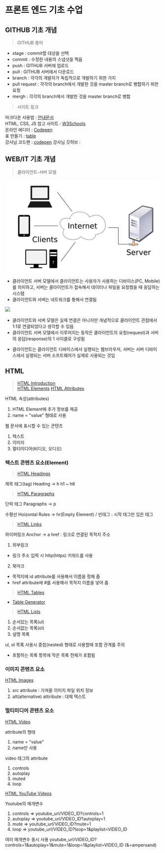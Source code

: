 # 프론트 엔드 기초 수업

## GITHUB 기초 개념

> GITHUB 용어

- stage : commit할 대상을 선택
- commit : 수정한 내용의 스냅샷을 찍음
- push : GITHUB 서버에 업로드
- pull : GITHUB 서버에서 다운로드
- branch : 각각의 개발자가 독립적으로 개발하기 위한 가지
- pull request : 각각의 branch에서 개발한 것을 master branch로 병합하기 위한 요청
- mergh : 각각의 branch에서 개발한 것을 master branch로 병합

> 사이트 링크

마크다운 사용법 : [안내문서](https://gist.github.com/ihoneymon/652be052a0727ad59601)<br/>
HTML, CSS, JS 참고 사이트 : [W3Schools](https://www.w3schools.com/)<br/>
온라인 에디터 : [Codepen](https://codepen.io/trending)<br/>
표 만들기 : [table](https://www.tablesgenerator.com/#)\
강사님 코드펜 : [codepen](https://codepen.io/ministori-yonsei)
강사님 깃허브 : [](https://github.com/ministori-yonsei)
## WEB/IT 기초 개념

> 클라이언트-서버 모델

<img src="https://github.com/life525/green_weekend_03/blob/main/1200px-Client-server-model.svg.png" width="648" />

- 클라이언트 서버 모델에서 클라이언트는 사용자가 사용하는 디바이스(PC, Mobile)를 의미하고, 서버는 클라이언트가 접속해서 데이터나 파일을 요청했을 때  응답하는 시스템  
- 클라이언트와 서버는 네트워크를 통해서 연결됨

<img src="https://s3-ap-northeast-2.amazonaws.com/opentutorials-user-file/course/2614/4971.png" />

- 클라이언트와 서버 모델은 실제 연결은 아니지만 개념적으로 클라이언트 관점에서 1:1로 연결되었다고 생각할 수 있음  
- 클라이언트 서버 모델에서 이루어지는 동작은 클라이언트의 요청(request)과 서버의 응답(response)의 1 사이클로 구성됨

* 클라이언트는 클라이언트 디바이스에서 실행되는 웹브라우저, 서버는 서버 디바이스에서 실행되는 서버 소프트웨어가 실제로 사용되는 것임

## HTML

> [HTML Introduction](https://www.w3schools.com/html/html_intro.asp)<br/>
> [HTML Elements](https://www.w3schools.com/html/html_elements.asp)
> [HTML Attributes](https://www.w3schools.com/html/html_attributes.asp)

HTML 속성(attributes)
1) HTML Element에 추가 정보를 제공
2) name = "value" 형태로 사용

웹 문서에 표시할 수 있는 콘텐츠
1) 텍스트
2) 이미지
3) 멀티미디어(비디오, 오디오)

### 텍스트 콘텐츠 요소(Element)

> [HTML Headings](https://www.w3schools.com/html/html_headings.asp)   

제목 태그(tag)
Heading -> h
h1 ~ h6

> [HTML Paragraphs](https://www.w3schools.com/html/html_paragraphs.asp)   

단락 태그
Paragraphs -> p

수평선
Hoizontal Rules -> hr(Empty Element) / 빈태그 : 시작 태그만 있은 태그

> [HTML Links](https://www.w3schools.com/html/html_links.asp)

 하이퍼링크
 Anchor -> a
 href : 링크로 연결된 목적지 주소 </br>
 
 1) 외부링크 </br>
 - 링크 주소 입력 시 http(https) 키워드를 사용
 
 2) 북마크
 - 목적지에 id attribute를 사용해서 이름을 정해 줌
 - href attribute에 #를 사용해서 목적지 이름을 넣어 줌

>[HTML Tables](https://www.w3schools.com/html/html_tables.asp)

- [Table Generator](https://www.tablesgenerator.com/html_tables)

>[HTML Lists](https://www.w3schools.com/html/html_lists.asp)

1) 순서있는 목록(ul)
2) 순서없는 목록(ol)
3) 설명 목록

ul, ol 목록 사용시 중첩(nested) 형태로 사용할때 포함 관계를 주의
- 포함하는 목록 항목에 작은 목록 전체가 포함됨

### 이미지 콘텐츠 요소

[HTML Images](https://www.w3schools.com/html/html_images.asp)

1) src attribute : 가져올 이미지 파일 위치 정보
2) alt(alternative) attiribute : 대체 텍스트

### 멀티미디어 콘텐츠 요소

[HTML Video](https://www.w3schools.com/html/html5_video.asp)

attribute의 형태
1) name = "value"
2) name만 사용

video 태그의 attribute
1) controls
2) autoplay
3) muted
4) loop

[HTML YouTube Videos](https://www.w3schools.com/html/html_youtube.asp)

Youtube의 매개변수
1) controls => youtube_url/VIDEO_ID?controls=1
2) autoplay => youtube_url/VIDEO_ID?autoplay=1
3) mute => youtube_url/VIDEO_ID?mute=1
4) loop => youtube_url/VIDEO_ID?loop=1&playlist=VIDEO_ID

여러 매개변수 동시 사용
youtube_url/VIDEO_ID?controls=1&autoplay=1&mute=1&loop=1&playlist=VIDEO_ID (&=ampersand)


